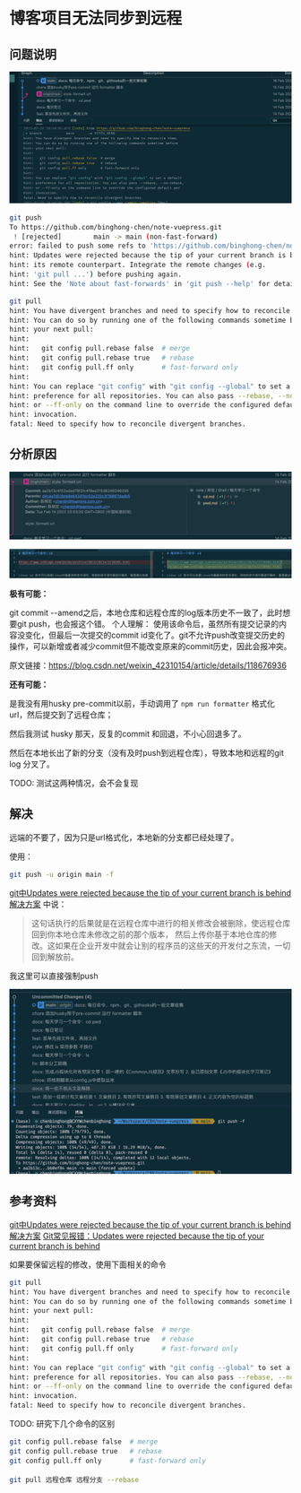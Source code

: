 # 博客项目无法同步到远程

## 问题说明

![image-20230216104150645](./assets/image-20230216104150645.png)

```sh
git push          
To https://github.com/binghong-chen/note-vuepress.git
 ! [rejected]        main -> main (non-fast-forward)
error: failed to push some refs to 'https://github.com/binghong-chen/note-vuepress.git'
hint: Updates were rejected because the tip of your current branch is behind
hint: its remote counterpart. Integrate the remote changes (e.g.
hint: 'git pull ...') before pushing again.
hint: See the 'Note about fast-forwards' in 'git push --help' for details.
```

```sh
git pull
hint: You have divergent branches and need to specify how to reconcile them.
hint: You can do so by running one of the following commands sometime before
hint: your next pull:
hint: 
hint:   git config pull.rebase false  # merge
hint:   git config pull.rebase true   # rebase
hint:   git config pull.ff only       # fast-forward only
hint: 
hint: You can replace "git config" with "git config --global" to set a default
hint: preference for all repositories. You can also pass --rebase, --no-rebase,
hint: or --ff-only on the command line to override the configured default per
hint: invocation.
fatal: Need to specify how to reconcile divergent branches.
```



## 分析原因

![image-20230216105459059](./assets/image-20230216105459059.png)

![image-20230216105521751](./assets/image-20230216105521751.png)

**极有可能：**

git commit --amend之后，本地仓库和远程仓库的log版本历史不一致了，此时想要git push，也会报这个错。
个人理解： 使用该命令后，虽然所有提交记录的内容没变化，但最后一次提交的commit id变化了。git不允许push改变提交历史的操作，可以新增或者减少commit但不能改变原来的commit历史，因此会报冲突。

原文链接：https://blog.csdn.net/weixin_42310154/article/details/118676936

**还有可能：**

是我没有用husky pre-commit以前，手动调用了 `npm run formatter` 格式化url，然后提交到了远程仓库；

然后我测试 husky 那天，反复的commit 和回退，不小心回退多了。

然后在本地长出了新的分支（没有及时push到远程仓库），导致本地和远程的git log 分叉了。

TODO: 测试这两种情况，会不会复现

## 解决

远端的不要了，因为只是url格式化，本地新的分支都已经处理了。

使用：

```sh
git push -u origin main -f
```

[git中Updates were rejected because the tip of your current branch is behind解决方案](https://blog.csdn.net/IT_SoftEngineer/article/details/107133313) 中说：

> 这句话执行的后果就是在远程仓库中进行的相关修改会被删除，使远程仓库回到你本地仓库未修改之前的那个版本，
>    然后上传你基于本地仓库的修改。这如果在企业开发中就会让别的程序员的这些天的开发付之东流，一切回到解放前。

我这里可以直接强制push

![image-20230216110426915](./assets/image-20230216110426915.png)

## 参考资料

[git中Updates were rejected because the tip of your current branch is behind解决方案](https://blog.csdn.net/IT_SoftEngineer/article/details/107133313)
[Git常见报错：Updates were rejected because the tip of your current branch is behind](https://blog.csdn.net/weixin_42310154/article/details/118676936)

如果要保留远程的修改，使用下面相关的命令

```sh
git pull
hint: You have divergent branches and need to specify how to reconcile them.
hint: You can do so by running one of the following commands sometime before
hint: your next pull:
hint: 
hint:   git config pull.rebase false  # merge
hint:   git config pull.rebase true   # rebase
hint:   git config pull.ff only       # fast-forward only
hint: 
hint: You can replace "git config" with "git config --global" to set a default
hint: preference for all repositories. You can also pass --rebase, --no-rebase,
hint: or --ff-only on the command line to override the configured default per
hint: invocation.
fatal: Need to specify how to reconcile divergent branches.
```

TODO: 研究下几个命令的区别

```sh
git config pull.rebase false  # merge
git config pull.rebase true   # rebase
git config pull.ff only       # fast-forward only

git pull 远程仓库 远程分支 --rebase
```
